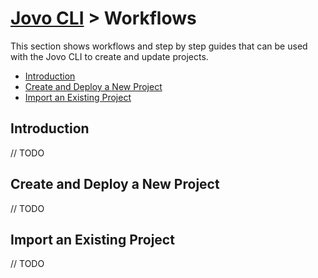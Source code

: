 # [Jovo CLI](./) > Workflows

This section shows workflows and step by step guides that can be used with the Jovo CLI to create and update projects.

* [Introduction](#introduction)
* [Create and Deploy a New Project](#create-and-deploy-a-new-Project)
* [Import an Existing Project](#import-an-existing-project)


## Introduction

// TODO

## Create and Deploy a New Project

// TODO

## Import an Existing Project

// TODO